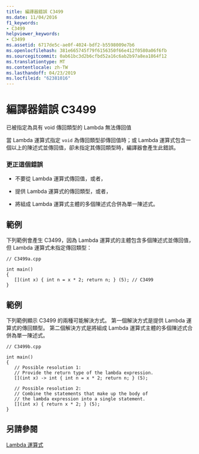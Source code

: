 ```yaml
---
title: 編譯器錯誤 C3499
ms.date: 11/04/2016
f1_keywords:
- C3499
helpviewer_keywords:
- C3499
ms.assetid: 6717de5c-ae0f-4024-bdf2-b5598009e7b6
ms.openlocfilehash: 381e665745f79f6156350f66e412f0580a06f6fb
ms.sourcegitcommit: 0ab61bc3d2b6cfbd52a16c6ab2b97a8ea1864f12
ms.translationtype: MT
ms.contentlocale: zh-TW
ms.lasthandoff: 04/23/2019
ms.locfileid: "62381016"
---
```

# <a name="compiler-error-c3499"></a>編譯器錯誤 C3499

已被指定為具有 void 傳回類型的 Lambda 無法傳回值

當 Lambda 運算式指定 `void` 為傳回類型卻傳回值時；或 Lambda 運算式包含一個以上的陳述式並傳回值，卻未指定其傳回類型時，編譯器會產生此錯誤。

### <a name="to-correct-this-error"></a>更正這個錯誤

- 不要從 Lambda 運算式傳回值，或者，

- 提供 Lambda 運算式的傳回類型，或者，

- 將組成 Lambda 運算式主體的多個陳述式合併為單一陳述式。

## <a name="example"></a>範例

下列範例會產生 C3499，因為 Lambda 運算式的主體包含多個陳述式並傳回值，但 Lambda 運算式未指定傳回類型：

```
// C3499a.cpp

int main()
{
   [](int x) { int n = x * 2; return n; } (5); // C3499
}
```

## <a name="example"></a>範例

下列範例顯示 C3499 的兩種可能解決方式。 第一個解決方式是提供 Lambda 運算式的傳回類型。 第二個解決方式是將組成 Lambda 運算式主體的多個陳述式合併為單一陳述式。

```
// C3499b.cpp

int main()
{
   // Possible resolution 1:
   // Provide the return type of the lambda expression.
   [](int x) -> int { int n = x * 2; return n; } (5);

   // Possible resolution 2:
   // Combine the statements that make up the body of
   // the lambda expression into a single statement.
   [](int x) { return x * 2; } (5);
}
```

## <a name="see-also"></a>另請參閱

[Lambda 運算式](../../cpp/lambda-expressions-in-cpp.md)
